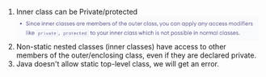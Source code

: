 1. Inner class can be Private/protected
![alt text](ReadmeImages/image1.png)
2. Non-static nested classes (inner classes) have access to other members of the outer/enclosing class, even if they are declared private.
3. Java doesn't allow static top-level class, we will get an error.
